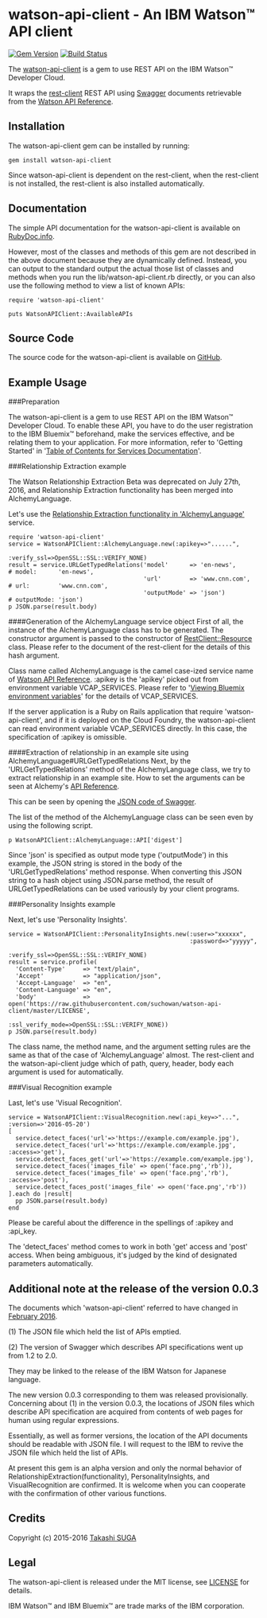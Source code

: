 ﻿watson-api-client - An IBM Watson™ API client
================================================================

[![Gem Version](https://badge.fury.io/rb/watson-api-client.svg)](http://badge.fury.io/rb/watson-api-client)
[![Build Status](https://travis-ci.org/blueboxjesse/watson-api-client.svg?branch=master)](https://travis-ci.org/blueboxjesse/watson-api-client)

The [watson-api-client](http://rubygems.org/gems/watson-api-client) is a gem to use REST API on the IBM Watson™ Developer Cloud.

It wraps the [rest-client](https://rubygems.org/gems/rest-client) REST API using [Swagger](http://swagger.io/) documents retrievable from the [Watson API Reference](https://www.ibm.com/smarterplanet/us/en/ibmwatson/developercloud/apis/).


Installation
------------

The watson-api-client gem can be installed by running:

    gem install watson-api-client

Since watson-api-client is dependent on the rest-client, when the rest-client is not installed, the rest-client is also installed automatically.


Documentation
-------------

The simple API documentation for the watson-api-client is available on [RubyDoc.info](http://rubydoc.info/gems/watson-api-client).

However, most of the classes and methods of this gem are not described in the above document because they are dynamically defined.
Instead, you can output to the standard output the actual those list of classes and methods when you run the lib/watson-api-client.rb directly, or
you can also use the following method to view a list of known APIs:

```
require 'watson-api-client'

puts WatsonAPIClient::AvailableAPIs
```

Source Code
-----------

The source code for the watson-api-client is available on [GitHub](https://github.com/suchowan/watson-api-client).


Example Usage
-------------

###Preparation

The watson-api-client is a gem to use REST API on the IBM Watson™ Developer Cloud.
To enable these API, you have to do the user registration to the IBM Bluemix™ beforehand, make the services effective, and be relating them to your application.
For more information, refer to 'Getting Started' in '[Table of Contents for Services Documentation](http://www.ibm.com/smarterplanet/us/en/ibmwatson/developercloud/doc/)'.

###Relationship Extraction example

The Watson Relationship Extraction Beta was deprecated on July 27th, 2016, and Relationship Extraction functionality has been merged into AlchemyLanguage.

Let's use the [Relationship Extraction functionality in 'AlchemyLanguage'](https://www.ibm.com/watson/developercloud/doc/alchemylanguage/migration.shtml) service.

    require 'watson-api-client'
    service = WatsonAPIClient::AlchemyLanguage.new(:apikey=>"......",
                                                   :verify_ssl=>OpenSSL::SSL::VERIFY_NONE)
    result = service.URLGetTypedRelations('model'      => 'en-news',      # model:      'en-news',
                                          'url'        => 'www.cnn.com',  # url:        'www.cnn.com',
                                          'outputMode' => 'json')         # outputMode: 'json')
    p JSON.parse(result.body)

####Generation of the AlchemyLanguage service object
First of all, the instance of the AlchemyLanguage class has to be generated. 
The constructor argument is passed to the constructor of [RestClient::Resource](http://www.rubydoc.info/gems/rest-client/RestClient/Resource) class.
Please refer to the document of the rest-client for the details of this hash argument.

Class name called AlchemyLanguage is the camel case-ized service name of [Watson API Reference](http://www.ibm.com/smarterplanet/us/en/ibmwatson/developercloud/apis/).
:apikey is the 'apikey' picked out from environment variable VCAP_SERVICES.
Please refer to '[Viewing Bluemix environment variables](http://www.ibm.com/watson/developercloud/doc/getting_started/gs-variables.shtml#vcapServices)' for the details of VCAP_SERVICES.

If the server application is a Ruby on Rails application that require 'watson-api-client', and if it is deployed on the Cloud Foundry, the watson-api-client can read environment variable VCAP_SERVICES directly.
In this case, the specification of :apikey is omissible.

####Extraction of relationship in an example site using AlchemyLanguage#URLGetTypedRelations
Next, by the 'URLGetTypedRelations' method of the AlchemyLanguage class, we try to extract relationship in an example site.
How to set the arguments can be seen at Alchemy's [API Reference](https://www.ibm.com/watson/developercloud/alchemy-language/api/v1/#relations).

This can be seen by opening the [JSON code of Swagger](https://watson-api-explorer.mybluemix.net/listings/alchemy-language-v1.json).

The list of the method of the AlchemyLanguage class can be seen even by using the following script.

    p WatsonAPIClient::AlchemyLanguage::API['digest']

Since 'json' is specified as output mode type ('outputMode') in this example, the JSON string is stored in the body of the 'URLGetTypedRelations' method response.
When converting this JSON string to a hash object using JSON.parse method, the result of URLGetTypedRelations can be used variously by your client programs.

###Personality Insights example

Next, let's use 'Personality Insights'.

    service = WatsonAPIClient::PersonalityInsights.new(:user=>"xxxxxx",
                                                       :password=>"yyyyy",
                                                       :verify_ssl=>OpenSSL::SSL::VERIFY_NONE)
    result = service.profile(
      'Content-Type'     => "text/plain",
      'Accept'           => "application/json",
      'Accept-Language'  => "en",
      'Content-Language' => "en",
      'body'             => open('https://raw.githubusercontent.com/suchowan/watson-api-client/master/LICENSE',
                                 :ssl_verify_mode=>OpenSSL::SSL::VERIFY_NONE))
    p JSON.parse(result.body)

The class name, the method name, and the argument setting rules are the same as that of the case of 'AlchemyLanguage' almost.
The rest-client and the watson-api-client judge which of path, query, header, body each argument is used for automatically.

###Visual Recognition example

Last, let's use 'Visual Recognition'.

    service = WatsonAPIClient::VisualRecognition.new(:api_key=>"...", :version=>'2016-05-20')
    [
      service.detect_faces('url'=>'https://example.com/example.jpg'),
      service.detect_faces('url'=>'https://example.com/example.jpg', :access=>'get'),
      service.detect_faces_get('url'=>'https://example.com/example.jpg'),
      service.detect_faces('images_file' => open('face.png','rb')),
      service.detect_faces('images_file' => open('face.png','rb'), :access=>'post'),
      service.detect_faces_post('images_file' => open('face.png','rb'))
    ].each do |result|
      pp JSON.parse(result.body)
    end

Please be careful about the difference in the spellings of :apikey and :api_key.

The 'detect_faces' method comes to work in both 'get' access and 'post' access.
When being ambiguous, it's judged by the kind of designated parameters automatically.


Additional note at the release of the version 0.0.3
-------
The documents which 'watson-api-client' referred to have changed in [February 2016](https://github.com/suchowan/watson-api-client/issues/1).


(1) The JSON file which held the list of APIs emptied.

(2) The version of Swagger which describes API specifications went up from 1.2 to 2.0.


They may be linked to the release of the IBM Watson for Japanese language.

The new version 0.0.3 corresponding to them was released provisionally.
Concerning about (1) in the version 0.0.3, the locations of JSON files which describe API specification are acquired from contents of web pages for human using regular expressions.

Essentially, as well as former versions, the location of the API documents should be readable with JSON file.
I will request to the IBM to revive the JSON file which held the list of APIs.

At present this gem is an alpha version and only the normal behavior of RelationshipExtraction(functionality), PersonalityInsights, and VisualRecognition are confirmed.
It is welcome when you can cooperate with the confirmation of other various functions.


Credits
-------
Copyright (c) 2015-2016 [Takashi SUGA](http://hosi.org/TakashiSuga.ttl)


Legal
-------
The watson-api-client is released under the MIT license, see [LICENSE](https://github.com/suchowan/watson-api-client/blob/master/LICENSE) for details.

IBM Watson™ and IBM Bluemix™ are trade marks of the IBM corporation.
